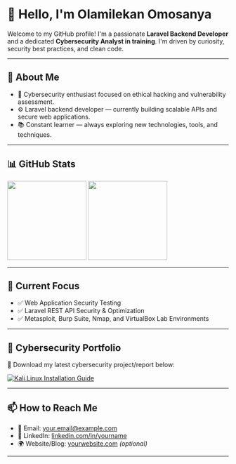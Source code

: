 # 👋 Hello, I'm Olamilekan Omosanya

Welcome to my GitHub profile! I'm a passionate **Laravel Backend Developer** and a dedicated **Cybersecurity Analyst in training**. I'm driven by curiosity, security best practices, and clean code.

---

## 💼 About Me

- 🔐 Cybersecurity enthusiast focused on ethical hacking and vulnerability assessment.
- ⚙️ Laravel backend developer — currently building scalable APIs and secure web applications.
- 📚 Constant learner — always exploring new technologies, tools, and techniques.

---

## 📊 GitHub Stats

<img height="180em" src="https://github-readme-stats.vercel.app/api?username=olamilekan13&show_icons=true&hide_border=true&count_private=true&include_all_commits=true" />
<img height="180em" src="https://github-readme-stats.vercel.app/api/top-langs/?username=olamilekan13&layout=compact&hide_border=true&langs_count=8"/>

---

## 🧠 Current Focus

- ✅ Web Application Security Testing
- ✅ Laravel REST API Security & Optimization
- ✅ Metasploit, Burp Suite, Nmap, and VirtualBox Lab Environments

---

## 📂 Cybersecurity Portfolio

📄 Download my latest cybersecurity project/report below:

[![Kali Linux Installation Guide](https://img.shields.io/badge/Download%20Portfolio-Cybersecurity-blue?style=for-the-badge&logo=adobeacrobatreader)](https://github.com/olamilekan13/olamilekan13/blob/main/Basic%20Lab%20Install%20Kali%20Linux%20-portfolio.pdf)

---

## 📫 How to Reach Me

- 📧 Email: your.email@example.com
- 💼 LinkedIn: [linkedin.com/in/yourname](https://linkedin.com/in/yourname)
- 🌍 Website/Blog: [yourwebsite.com](https://yourwebsite.com) *(optional)*

---

<!--
**olamilekan13/olamilekan13** is a ✨ special ✨ repository because its `README.md` appears on your GitHub profile.
-->
